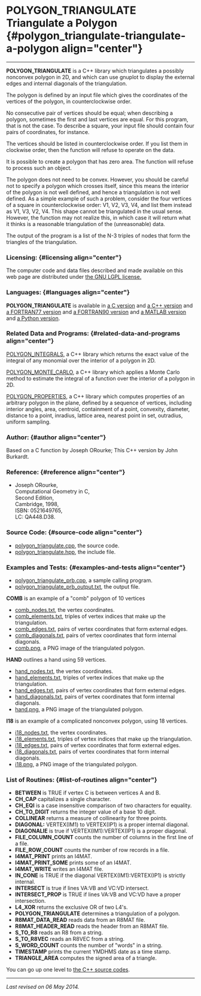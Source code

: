 POLYGON\_TRIANGULATE\
Triangulate a Polygon {#polygon_triangulate-triangulate-a-polygon align="center"}
=====================

------------------------------------------------------------------------

**POLYGON\_TRIANGULATE** is a C++ library which triangulates a possibly
nonconvex polygon in 2D, and which can use gnuplot to display the
external edges and internal diagonals of the triangulation.

The polygon is defined by an input file which gives the coordinates of
the vertices of the polygon, in counterclockwise order.

No consecutive pair of vertices should be equal; when describing a
polygon, sometimes the first and last vertices are equal. For this
program, that is not the case. To describe a square, your input file
should contain four pairs of coordinates, for instance.

The vertices should be listed in counterclockwise order. If you list
them in clockwise order, then the function will refuse to operate on the
data.

It is possible to create a polygon that has zero area. The function will
refuse to process such an object.

The polygon does not need to be convex. However, you should be careful
not to specify a polygon which crosses itself, since this means the
interior of the polygon is not well defined, and hence a triangulation
is not well defined. As a simple example of such a problem, consider the
four vertices of a square in counterclockwise order: V1, V2, V3, V4, and
list them instead as V1, V3, V2, V4. This shape cannot be triangulated
in the usual sense. However, the function may not realize this, in which
case it will return what it thinks is a reasonable triangulation of the
(unreasonable) data.

The output of the program is a list of the N-3 triples of nodes that
form the triangles of the triangulation.

### Licensing: {#licensing align="center"}

The computer code and data files described and made available on this
web page are distributed under [the GNU LGPL
license.](../../txt/gnu_lgpl.txt)

### Languages: {#languages align="center"}

**POLYGON\_TRIANGULATE** is available in [a C
version](../../c_src/polygon_triangulate/polygon_triangulate.md) and
[a C++
version](../../master/polygon_triangulate/polygon_triangulate.md) and
[a FORTRAN77
version](../../f77_src/polygon_triangulate/polygon_triangulate.md) and
[a FORTRAN90
version](../../f_src/polygon_triangulate/polygon_triangulate.md) and
[a MATLAB
version](../../m_src/polygon_triangulate/polygon_triangulate.md) and
[a Python
version](../../py_src/polygon_triangulate/polygon_triangulate.md).

### Related Data and Programs: {#related-data-and-programs align="center"}

[POLYGON\_INTEGRALS](../../master/polygon_integrals/polygon_integrals.md),
a C++ library which returns the exact value of the integral of any
monomial over the interior of a polygon in 2D.

[POLYGON\_MONTE\_CARLO](../../master/polygon_monte_carlo/polygon_monte_carlo.md),
a C++ library which applies a Monte Carlo method to estimate the
integral of a function over the interior of a polygon in 2D.

[POLYGON\_PROPERTIES](../../master/polygon_properties/polygon_properties.md),
a C++ library which computes properties of an arbitrary polygon in the
plane, defined by a sequence of vertices, including interior angles,
area, centroid, containment of a point, convexity, diameter, distance to
a point, inradius, lattice area, nearest point in set, outradius,
uniform sampling.

### Author: {#author align="center"}

Based on a C function by Joseph ORourke; This C++ version by John
Burkardt.

### Reference: {#reference align="center"}

-   Joseph ORourke,\
    Computational Geometry in C,\
    Second Edition,\
    Cambridge, 1998,\
    ISBN: 0521649765,\
    LC: QA448.D38.

### Source Code: {#source-code align="center"}

-   [polygon\_triangulate.cpp](polygon_triangulate.cpp), the source
    code.
-   [polygon\_triangulate.hpp](polygon_triangulate.hpp), the include
    file.

### Examples and Tests: {#examples-and-tests align="center"}

-   [polygon\_triangulate\_prb.cpp](polygon_triangulate_prb.cpp), a
    sample calling program.
-   [polygon\_triangulate\_prb\_output.txt](polygon_triangulate_prb_output.txt),
    the output file.

**COMB** is an example of a "comb" polygon of 10 vertices

-   [comb\_nodes.txt](comb_nodes.txt), the vertex coordinates.
-   [comb\_elements.txt](comb_elements.txt), triples of vertex indices
    that make up the triangulation.
-   [comb\_edges.txt](comb_edges.txt), pairs of vertex coordinates that
    form external edges.
-   [comb\_diagonals.txt](comb_diagonals.txt), pairs of vertex
    coordinates that form internal diagonals.
-   [comb.png](comb.png), a PNG image of the triangulated polygon.

**HAND** outlines a hand using 59 vertices.

-   [hand\_nodes.txt](hand_nodes.txt), the vertex coordinates.
-   [hand\_elements.txt](hand_elements.txt), triples of vertex indices
    that make up the triangulation.
-   [hand\_edges.txt](hand_edges.txt), pairs of vertex coordinates that
    form external edges.
-   [hand\_diagonals.txt](hand_diagonals.txt), pairs of vertex
    coordinates that form internal diagonals.
-   [hand.png](hand.png), a PNG image of the triangulated polygon.

**I18** is an example of a complicated nonconvex polygon, using 18
vertices.

-   [i18\_nodes.txt](i18_nodes.txt), the vertex coordinates.
-   [i18\_elements.txt](i18_elements.txt), triples of vertex indices
    that make up the triangulation.
-   [i18\_edges.txt](i18_edges.txt), pairs of vertex coordinates that
    form external edges.
-   [i18\_diagonals.txt](i18_diagonals.txt), pairs of vertex coordinates
    that form internal diagonals.
-   [i18.png](i18.png), a PNG image of the triangulated polygon.

### List of Routines: {#list-of-routines align="center"}

-   **BETWEEN** is TRUE if vertex C is between vertices A and B.
-   **CH\_CAP** capitalizes a single character.
-   **CH\_EQI** is a case insensitive comparison of two characters for
    equality.
-   **CH\_TO\_DIGIT** returns the integer value of a base 10 digit.
-   **COLLINEAR** returns a measure of collinearity for three points.
-   **DIAGONAL:** VERTEX(IM1) to VERTEX(IP1) is a proper internal
    diagonal.
-   **DIAGONALIE** is true if VERTEX(IM1):VERTEX(IP1) is a proper
    diagonal.
-   **FILE\_COLUMN\_COUNT** counts the number of columns in the first
    line of a file.
-   **FILE\_ROW\_COUNT** counts the number of row records in a file.
-   **I4MAT\_PRINT** prints an I4MAT.
-   **I4MAT\_PRINT\_SOME** prints some of an I4MAT.
-   **I4MAT\_WRITE** writes an I4MAT file.
-   **IN\_CONE** is TRUE if the diagonal VERTEX(IM1):VERTEX(IP1) is
    strictly internal.
-   **INTERSECT** is true if lines VA:VB and VC:VD intersect.
-   **INTERSECT\_PROP** is TRUE if lines VA:VB and VC:VD have a proper
    intersection.
-   **L4\_XOR** returns the exclusive OR of two L4's.
-   **POLYGON\_TRIANGULATE** determines a triangulation of a polygon.
-   **R8MAT\_DATA\_READ** reads data from an R8MAT file.
-   **R8MAT\_HEADER\_READ** reads the header from an R8MAT file.
-   **S\_TO\_R8** reads an R8 from a string.
-   **S\_TO\_R8VEC** reads an R8VEC from a string.
-   **S\_WORD\_COUNT** counts the number of "words" in a string.
-   **TIMESTAMP** prints the current YMDHMS date as a time stamp.
-   **TRIANGLE\_AREA** computes the signed area of a triangle.

You can go up one level to [the C++ source codes](../cpp_src.md).

------------------------------------------------------------------------

*Last revised on 06 May 2014.*
